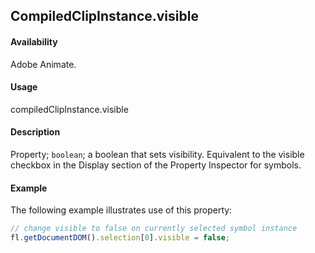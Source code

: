 ## CompiledClipInstance.visible

#### Availability

Adobe Animate.

#### Usage

compiledClipInstance.visible

#### Description

Property; `boolean`; a boolean that sets visibility. Equivalent to the visible checkbox in the Display section of the Property Inspector for symbols.

#### Example

The following example illustrates use of this property:

```javascript
// change visible to false on currently selected symbol instance
fl.getDocumentDOM().selection[0].visible = false;
```
